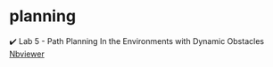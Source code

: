 # planning
:heavy_check_mark: Lab 5 - Path Planning In the Environments with Dynamic Obstacles  
[Nbviewer](https://nbviewer.jupyter.org/github/linukc/planning/blob/lab5/Lab5/Lab5.ipynb)
